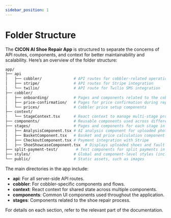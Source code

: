 ```yaml
---
sidebar_position: 1
---
```


# Folder Structure

The **CICON AI Shoe Repair App** is structured to separate the concerns of API routes, components, and context for better maintainability and scalability. Here’s an overview of the folder structure:

```bash
app/
├── api
│   ├── cobbler/              # API routes for cobbler-related operations
│   ├── stripe/               # API routes for Stripe integration
│   └── twilio/               # API route for Twilio SMS integration
├── cobbler/
│   ├── onboarding/           # Pages and components related to the cobbler onboarding process
│   ├── price-confirmation/   # Pages for price confirmation during repair flow
│   └── prices/               # Cobbler price setup components
├── context/
│   └── StageContext.tsx      # React context to manage multi-stage process states
├── components/               # Reusable components used across different pages
├── stages/                   # Pages and components for each stage in the shoe repair process
│   ├── AnalysisComponent.tsx # AI analysis component for uploaded photos
│   ├── BasketComponent.tsx   # Basket and price calculation component
│   ├── CheckoutComponent.tsx # Payment integration with Stripe
│   ├── ShoeShowcaseComponent.tsx  # Displays uploaded shoes and fault details
├── split-payment-test/        # Test components for split payments in Stripe
├── styles/                   # Global and component-level styles (including DaisyUI)
└── public/                   # Static assets, such as images
```

The main directories in the app include:
- **api**: For all server-side API routes.
- **cobbler**: For cobbler-specific components and flows.
- **context**: React context for shared state across multiple components.
- **components**: Common UI components used throughout the application.
- **stages**: Components related to the shoe repair process.

For details on each section, refer to the relevant part of the documentation.
